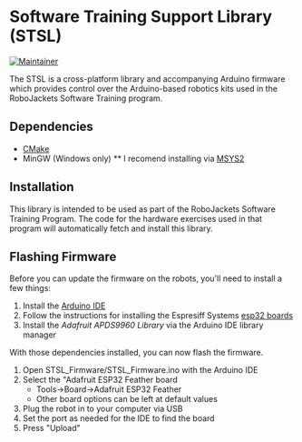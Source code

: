 # Software Training Support Library (STSL)

[![Maintainer](https://img.shields.io/badge/Maintainer-Matthew%20Barulic-blue.svg)](https://github.com/barulicm)

The STSL is a cross-platform library and accompanying Arduino firmware which provides control over the Arduino-based robotics kits used in the RoboJackets Software Training program.

## Dependencies

* [CMake](https://cmake.org/)
* MinGW (Windows only)
** I recomend installing via [MSYS2](https://www.msys2.org/)

## Installation

This library is intended to be used as part of the RoboJackets Software Training Program. The code for the hardware exercises used in that program will automatically fetch and install this library.

## Flashing Firmware

Before you can update the firmware on the robots, you'll need to install a few things:

1. Install the [Arduino IDE](https://www.arduino.cc/)
2. Follow the instructions for installing the Espresiff Systems [esp32 boards](https://github.com/espressif/arduino-esp32/blob/master/docs/arduino-ide/boards_manager.md)
3. Install the _Adafruit APDS9960 Library_ via the Arduino IDE library manager

With those dependencies installed, you can now flash the firmware.

1. Open STSL_Firmware/STSL_Firmware.ino with the Arduino IDE
2. Select the "Adafruit ESP32 Feather board
   * Tools->Board->Adafruit ESP32 Feather
   * Other board options can be left at default values
3. Plug the robot in to your computer via USB
4. Set the port as needed for the IDE to find the board
5. Press "Upload"
